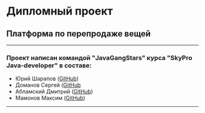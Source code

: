 # Дипломный проект
## Платформа по перепродаже вещей
***

### Проект написан командой "JavaGangStars" курса "SkyPro Java-developer" в составе:
* Юрий Шарапов ([GitHub](https://github.com/sharayura))
* Доманов Сергей ([GitHub](https://github.com/SergDom)
* Абламский Дмитрий ([GitHub]())
* Мамонов Максим ([GitHub](https://github.com/maks2001916))
***

